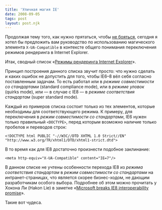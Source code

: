 ```yaml
---
title: 'Уличная магия IE'
date: 2008-09-05
tags: post
layout: post.njk
---
```


Продолжая тему того, как нужно прятаться, чтобы [не бояться](/blog/im-not-coward-but-hell/), сегодня я хотел бы предложить вам руководство по использованию магического элемента `X-UA-Compatible` в контексте общего понимания переключения режимов рендеринга в Internet Explorer.

Итак, сводный список «[Режимы рендеринга Internet Explorer](demo/)».

Принцип построения данного списка звучит просто: что нужно сделать и каких ошибок не допустить для того, чтобы IE6–8 вёл себя согласно поставленным задачам. То есть работал или в _режиме совместимости со стандартами_ (standard compliance mode), или в _режиме уловок_ (quirks mode), или — в случае с IE8 — в _режиме соответствия стандартам_ (super standard mode).

Каждый из примеров списка состоит только из тех элементов, которые необходимы для соответствующего режима. К примеру, для переключения в _режим совместимости со стандартами_, IE6 нужен только правильный `<DOCTYPE>`, перед которым возможно наличие только пробелов и переводов строк:

    <!DOCTYPE html PUBLIC "-//W3C//DTD XHTML 1.0 Strict//EN"
    "http://www.w3.org/TR/xhtml1/DTD/xhtml1-strict.dtd">

В то время как для IE8 достаточно произнести подобное заклинание:

    <meta http-equiv="X-UA-Compatible" content="IE=7"/>

В данном списке не учтены особенности перехода IE8 из _режима соответствия стандартам_ в _режим совместимости со стандартами_ на интранет-страницах, что является скорее бизнес-ходом, не дающим разработчикам особого выбора. Подробнее об этом можно прочитать у Хокона Ли (Hakon Lie) в заметке «[Microsoft breaks IE8 interoperability promise](http://www.theregister.co.uk/2008/08/29/hakon_lie_ie8_interoperability/)».

Такие вот чудеса.

